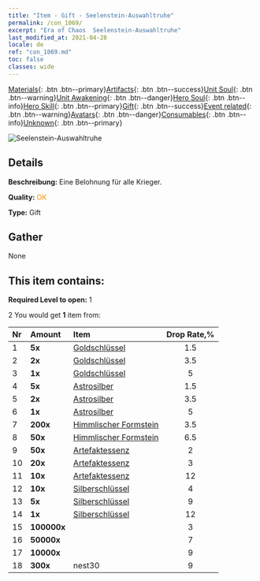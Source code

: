 ```yaml
---
title: "Item - Gift - Seelenstein-Auswahltruhe"
permalink: /con_1069/
excerpt: "Era of Chaos  Seelenstein-Auswahltruhe"
last_modified_at: 2021-04-28
locale: de
ref: "con_1069.md"
toc: false
classes: wide
---
```

 [Materials](/ItemsDE/){: .btn .btn--primary}[Artifacts](/ItemsDE/Artifacts/){: .btn .btn--success}[Unit Soul](/ItemsDE/UnitSoul/){: .btn .btn--warning}[Unit Awakening](/ItemsDE/UnitAwakening/){: .btn .btn--danger}[Hero Soul](/ItemsDE/HeroSoul/){: .btn .btn--info}[Hero Skill](/ItemsDE/HeroSkill/){: .btn .btn--primary}[Gift](/ItemsDE/Gift/){: .btn .btn--success}[Event related](/ItemsDE/Events/){: .btn .btn--warning}[Avatars](/ItemsDE/Avatars/){: .btn .btn--danger}[Consumables](/ItemsDE/Consumables/){: .btn .btn--info}[Unknown](/ItemsDE/Unknown/){: .btn .btn--primary}

 ![Seelenstein-Auswahltruhe](/images/t/i_613001.png)

## Details
 **Beschreibung:** Eine Belohnung für alle Krieger.

 **Quality:** <span style="color: #FF8C00">OK</span>

 **Type:** Gift

## Gather

  None

## This item contains:

 **Required Level to open:** 1

 2 You would get **1** item  from:

  | Nr | Amount |     Item    | Drop Rate,% |
  |:---|:-------|:------------|:---------:|
  | 1 |  **5x** | [Goldschlüssel](/ItemsDE/con_783/) | 1.5 | 
  | 2 |  **2x** | [Goldschlüssel](/ItemsDE/con_783/) | 3.5 | 
  | 3 |  **1x** | [Goldschlüssel](/ItemsDE/con_783/) | 5 | 
  | 4 |  **5x** | [Astrosilber](/ItemsDE/con_969/) | 1.5 | 
  | 5 |  **2x** | [Astrosilber](/ItemsDE/con_969/) | 3.5 | 
  | 6 |  **1x** | [Astrosilber](/ItemsDE/con_969/) | 5 | 
  | 7 |  **200x** | [Himmlischer Formstein](/ItemsDE/art_188/) | 3.5 | 
  | 8 |  **50x** | [Himmlischer Formstein](/ItemsDE/art_188/) | 6.5 | 
  | 9 |  **50x** | [Artefaktessenz](/ItemsDE/con_761/) | 2 | 
  | 10 |  **20x** | [Artefaktessenz](/ItemsDE/con_761/) | 3 | 
  | 11 |  **10x** | [Artefaktessenz](/ItemsDE/con_761/) | 12 | 
  | 12 |  **10x** | [Silberschlüssel](/ItemsDE/con_693/) | 4 | 
  | 13 |  **5x** | [Silberschlüssel](/ItemsDE/con_693/) | 9 | 
  | 14 |  **1x** | [Silberschlüssel](/ItemsDE/con_693/) | 12 | 
  | 15 |  **100000x** | <i class="fas fa-coins"/> | 3 | 
  | 16 |  **50000x** | <i class="fas fa-coins"/> | 7 | 
  | 17 |  **10000x** | <i class="fas fa-coins"/> | 9 | 
  | 18 |  **300x** | nest30 | 9 | 
